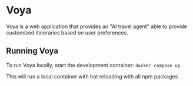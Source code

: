 # Voya
Voya is a web application that provides an "AI travel agent" able to provide customized itineraries based on user preferences.

## Running Voya
To run Voya locally, start the development container:
`docker compose up`

This will run a local container with hot reloading with all npm packages

